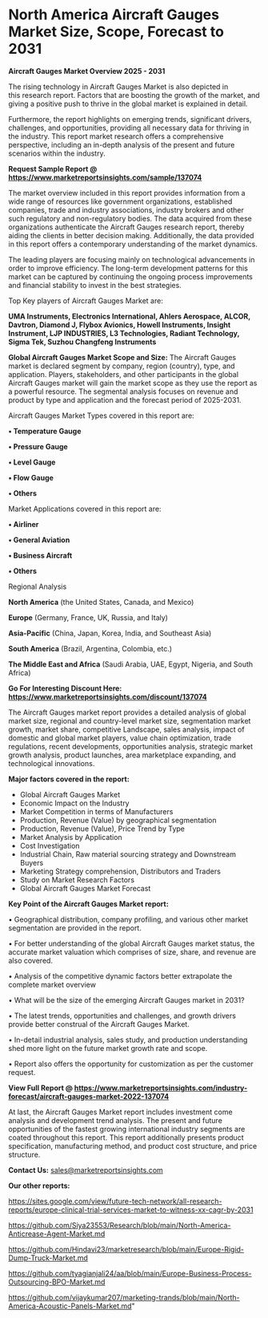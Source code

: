 # North America  Aircraft Gauges Market Size, Scope, Forecast to 2031

<Strong> Aircraft Gauges Market Overview 2025 - 2031</strong>

The rising technology in Aircraft Gauges Market is also depicted in this research report. Factors that are boosting the growth of the market, and giving a positive push to thrive in the global market is explained in detail.

Furthermore, the report highlights on emerging trends, significant drivers, challenges, and opportunities, providing all necessary data for thriving in the industry. This report market research offers a comprehensive perspective, including an in-depth analysis of the present and future scenarios within the industry.

<strong>Request Sample Report @ <a href=https://www.marketreportsinsights.com/sample/137074>https://www.marketreportsinsights.com/sample/137074</a></strong>

The market overview included in this report provides information from a wide range of resources like government organizations, established companies, trade and industry associations, industry brokers and other such regulatory and non-regulatory bodies. The data acquired from these organizations authenticate the Aircraft Gauges research report, thereby aiding the clients in better decision making. Additionally, the data provided in this report offers a contemporary understanding of the market dynamics.

The leading players are focusing mainly on technological advancements in order to improve efficiency. The long-term development patterns for this market can be captured by continuing the ongoing process improvements and financial stability to invest in the best strategies.

Top Key players of Aircraft Gauges Market are:

<strong>UMA Instruments, Electronics International, Ahlers Aerospace, ALCOR, Davtron, Diamond J, Flybox Avionics, Howell Instruments, Insight Instrument, LJP INDUSTRIES, L3 Technologies, Radiant Technology, Sigma Tek, Suzhou Changfeng Instruments</strong>

<strong><b>Global Aircraft Gauges Market Scope and Size:</b></strong>
The Aircraft Gauges market is declared segment by company, region (country), type, and application. Players, stakeholders, and other participants in the global Aircraft Gauges market will gain the market scope as they use the report as a powerful resource. The segmental analysis focuses on revenue and product by type and application and the forecast period of 2025-2031.

Aircraft Gauges Market Types covered in this report are:

<strong>• Temperature Gauge

• Pressure Gauge

• Level Gauge

• Flow Gauge

• Others</strong>

Market Applications covered in this report are:

<strong>• Airliner

• General Aviation

• Business Aircraft

• Others</strong> 

Regional Analysis

<strong>North America</strong> (the United States, Canada, and Mexico)

<strong>Europe</strong> (Germany, France, UK, Russia, and Italy)

<strong>Asia-Pacific</strong> (China, Japan, Korea, India, and Southeast Asia)

<strong>South America</strong> (Brazil, Argentina, Colombia, etc.)

<strong>The Middle East and Africa</strong> (Saudi Arabia, UAE, Egypt, Nigeria, and South Africa)

<strong>Go For Interesting Discount Here: <a href=https://www.marketreportsinsights.com/discount/137074>https://www.marketreportsinsights.com/discount/137074</a></strong>

The Aircraft Gauges market report provides a detailed analysis of global market size, regional and country-level market size, segmentation market growth, market share, competitive Landscape, sales analysis, impact of domestic and global market players, value chain optimization, trade regulations, recent developments, opportunities analysis, strategic market growth analysis, product launches, area marketplace expanding, and technological innovations.

<strong><b>Major factors covered in the report:</b></strong>
<ul>
  <li>Global Aircraft Gauges Market </li>
  <li>Economic Impact on the Industry</li>
  <li>Market Competition in terms of Manufacturers</li>
  <li>Production, Revenue (Value) by geographical segmentation</li>
  <li>Production, Revenue (Value), Price Trend by Type</li>
  <li>Market Analysis by Application</li>
  <li>Cost Investigation</li>
  <li>Industrial Chain, Raw material sourcing strategy and Downstream Buyers</li>
  <li>Marketing Strategy comprehension, Distributors and Traders</li>
  <li>Study on Market Research Factors</li>
  <li>Global Aircraft Gauges Market Forecast</li>
</ul>

<strong><b>Key Point of the Aircraft Gauges Market report:</b></strong>

• Geographical distribution, company profiling, and various other market segmentation are provided in the report.

• For better understanding of the global Aircraft Gauges market status, the accurate market valuation which comprises of size, share, and revenue are also covered.

• Analysis of the competitive dynamic factors better extrapolate the complete market overview

• What will be the size of the emerging Aircraft Gauges market in 2031?

• The latest trends, opportunities and challenges, and growth drivers provide better construal of the Aircraft Gauges Market.

• In-detail industrial analysis, sales study, and production understanding shed more light on the future market growth rate and scope.

• Report also offers the opportunity for customization as per the customer request.

<strong><b>View Full Report @ <a href=https://www.marketreportsinsights.com/industry-forecast/aircraft-gauges-market-2022-137074>https://www.marketreportsinsights.com/industry-forecast/aircraft-gauges-market-2022-137074</a></b></strong>


At last, the Aircraft Gauges Market report includes investment come analysis and development trend analysis. The present and future opportunities of the fastest growing international industry segments are coated throughout this report. This report additionally presents product specification, manufacturing method, and product cost structure, and price structure.

<strong>Contact Us:</strong>
sales@marketreportsinsights.com

<strong>Our other reports:</strong>

<a href=https://sites.google.com/view/future-tech-network/all-research-reports/europe-clinical-trial-services-market-to-witness-xx-cagr-by-2031>https://sites.google.com/view/future-tech-network/all-research-reports/europe-clinical-trial-services-market-to-witness-xx-cagr-by-2031</a>

<a href=https://github.com/Siya23553/Research/blob/main/North-America-Anticrease-Agent-Market.md>https://github.com/Siya23553/Research/blob/main/North-America-Anticrease-Agent-Market.md</a>

<a href=https://github.com/Hindavi23/marketresearch/blob/main/Europe-Rigid-Dump-Truck-Market.md>https://github.com/Hindavi23/marketresearch/blob/main/Europe-Rigid-Dump-Truck-Market.md</a>

<a href=https://github.com/tyagianjali24/aa/blob/main/Europe-Business-Process-Outsourcing-BPO-Market.md>https://github.com/tyagianjali24/aa/blob/main/Europe-Business-Process-Outsourcing-BPO-Market.md</a>

<a href=https://github.com/vijaykumar207/marketing-trands/blob/main/North-America-Acoustic-Panels-Market.md>https://github.com/vijaykumar207/marketing-trands/blob/main/North-America-Acoustic-Panels-Market.md</a>"
